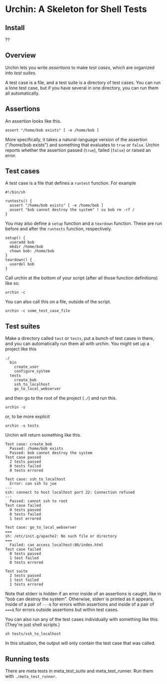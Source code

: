 Urchin: A Skeleton for Shell Tests
=====

## Install

??

## Overview

Urchin lets you write *assertions* to make *test cases*, which are
organized into *test suites*.

A test case is a file, and a test suite is a directory of test cases.
You can run a lone test case, but if you have several in one directory,
you can run them all automatically.

## Assertions

An assertion looks like this.

    assert "/home/bob exists" [ -e /home/bob ]

More specifically, it takes a natural-language version of the
assertion ("/home/bob exists") and something that evaluates to
`true` or `false`. Urchin reports whether the assertion passed
(`true`), failed (`false`) or raised an error.

## Test cases

A test case is a file that defines a `runtest` function. For example

    #!/bin/sh

    runtests() {
      assert "/home/bob exists" [ -e /home/bob ]
      assert "bob cannot destroy the system" ! su bob rm -rf / 
    }

You may also define a `setup` function and a `teardown` function.
These are run before and after the `runtests` function, respectively.

    setup() {
      useradd bob
      mkdir /home/bob
      chown bob: /home/bob
    }
    teardown() {
      userdel bob
    }

Call urchin at the bottom of your script (after all those function
definitions) like so.

    urchin -c

You can also call this on a file, outside of the script.

    urchin -c some_test_case_file

## Test suites

Make a directory called `test` or `tests`, put a bunch of test cases
in there, and you can automatically run them all with urchin. You might
set up a project like this

    ./
      bin
        create_user
        configure_system
      tests
        create_bob
        ssh_to_localhost
        go_to_local_webserver

and then go to the root of the project (`./`) and run this.

    urchin -s

or, to be more explicit

    urchin -s tests 

Urchin will return something like this.

    Test case: create_bob
      Passed: /home/bob exists
      Passed: bob cannot destroy the system
    Test case passed
      2 tests passed
      0 tests failed
      0 tests errored

    Test case: ssh_to_localhost
      Error: can ssh to joe
    ---
    ssh: connect to host localhost port 22: Connection refused
    ---
      Passed: cannot ssh to root
    Test case failed 
      0 tests passed
      0 tests failed
      1 test errored

    Test case: go_to_local_webserver
    ===
    sh: /etc/init.g/apache2: No such file or directory
    ===
      Failed: can access localhost:80/index.html
    Test case failed 
      0 tests passed
      1 test failed
      0 tests errored

    Test suite
      2 tests passed
      1 test failed
      1 tests errored

Note that stderr is hidden if an error inside of an assertions
is caught, like in "bob can destroy the system".
Otherwise, stderr is printed as it appears, inside of a pair
of `---`s for errors within assertions and inside of a pair of
`===`s for errors outside assertions but within test cases.

You can also run any of the test cases individually with
something like this. (They're just shell scripts.)

    sh tests/ssh_to_localhost

In this situation, the output will only contain the
test case that was called.

## Running tests

There are meta tests in meta_test_suite and meta_test_runner.
Run them with `./meta_test_runner`.
